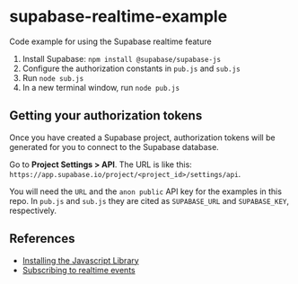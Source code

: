# supabase-realtime-example
Code example for using the Supabase realtime feature

1. Install Supabase: `npm install @supabase/supabase-js`
2. Configure the authorization constants in `pub.js` and `sub.js`
3. Run `node sub.js`
4. In a new terminal window, run `node pub.js`

## Getting your authorization tokens
Once you have created a Supabase project, authorization tokens will be generated for you to connect to the Supabase database. 

Go to **Project Settings > API**. The URL is like this: `https://app.supabase.io/project/<project_id>/settings/api`.

You will need the `URL` and the `anon public` API key for the examples in this repo. In `pub.js` and `sub.js` they are cited as `SUPABASE_URL` and `SUPABASE_KEY`, respectively.

## References
- [Installing the Javascript Library](https://supabase.com/docs/reference/javascript/subscribe)
- [Subscribing to realtime events](https://supabase.com/docs/reference/javascript/subscribe)